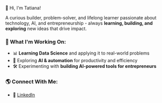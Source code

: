 👋 Hi, I'm Tatiana! 

A curious builder, problem-solver, and lifelong learner passionate about technology, AI, and entrepreneurship - always **learning, building, and exploring** new ideas that drive impact.  

### 🚀 What I'm Working On:
- 📊 **Learning Data Science** and applying it to real-world problems  
- 🤖 Exploring **AI & automation** for productivity and efficiency  
- 🛠 Experimenting with **building AI-powered tools for entrepreneurs**  

### 🌎 Connect With Me:
- 💼 [LinkedIn](https://linkedin.com/in/tatiana-pustoyetova)  
